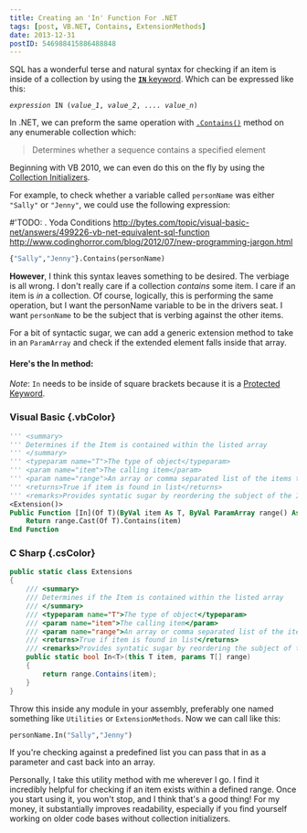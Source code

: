```yaml
---
title: Creating an 'In' Function For .NET
tags: [post, VB.NET, Contains, ExtensionMethods]
date: 2013-12-31
postID: 546988415886488848
---
```


SQL has a wonderful terse and natural syntax for checking if an item is inside of a collection by using the [**`IN`** keyword][SQL IN].  Which can be expressed like this:

<pre class="prettyprint"><code class="SQL"><i>expression</i> IN (<i>value_1</i>, <i>value_2</i>, <i>.... value_n</i>)
</code></pre>

In .NET, we can preform the same operation with [`.Contains()`][Contains] method on any enumerable collection which:

> Determines whether a sequence contains a specified element 

Beginning with VB 2010, we can even do this on the fly by using the [Collection Initializers][Collection Initializer].

For example, to check whether a variable called `personName` was either `"Sally"` or `"Jenny"`, we could use the following expression:

#'TODO: . Yoda Conditions
http://bytes.com/topic/visual-basic-net/answers/499226-vb-net-equivalent-sql-function
http://www.codinghorror.com/blog/2012/07/new-programming-jargon.html

```vb
{"Sally","Jenny"}.Contains(personName)
```

**However**, I think this syntax leaves something to be desired.  The verbiage is all wrong.  I don't really care if a collection *contains* some item.  I care if an item is *in* a collection.  Of course, logically, this is performing the same operation, but I want the personName variable to be in the drivers seat.  I want `personName` to be the subject that is verbing against the other items.  

For a bit of syntactic sugar, we can add a generic extension method to take in an `ParamArray` and check if the extended element falls inside that array.

#### Here's the **In** method:
*Note*: `In` needs to be inside of square brackets because it is a [Protected Keyword][Protected Keyword].

### Visual Basic {.vbColor}

```vb
''' <summary>
''' Determines if the Item is contained within the listed array
''' </summary>
''' <typeparam name="T">The type of object</typeparam>
''' <param name="item">The calling item</param>
''' <param name="range">An array or comma separated list of the items to check against the calling</param>
''' <returns>True if item is found in list</returns>
''' <remarks>Provides syntatic sugar by reordering the subject of the IEnumerable.Contains method</remarks>
<Extension()>
Public Function [In](Of T)(ByVal item As T, ByVal ParamArray range() As T) As Boolean
    Return range.Cast(Of T).Contains(item)
End Function
```

### C Sharp {.csColor}

```cs
public static class Extensions
{
    /// <summary>
    /// Determines if the Item is contained within the listed array
    /// </summary>
    /// <typeparam name="T">The type of object</typeparam>
    /// <param name="item">The calling item</param>
    /// <param name="range">An array or comma separated list of the items to check against the calling</param>
    /// <returns>True if item is found in list</returns>
    /// <remarks>Provides syntatic sugar by reordering the subject of the IEnumerable.Contains method</remarks>
    public static bool In<T>(this T item, params T[] range)
    {
        return range.Contains(item);
    }
}
```

Throw this inside any module in your assembly, preferably one named something like `Utilities` or `ExtensionMethods`.  Now we can call like this:

```vb
personName.In("Sally","Jenny")
```

If you're checking against a predefined list you can pass that in as a parameter and cast back into an array.

Personally, I take this utility method with me wherever I go.  I find it incredibly helpful for checking if an item exists within a defined range.  Once you start using it, you won't stop, and I think that's a good thing!  For my money, it substantially improves readability, especially if you find yourself working on older code bases without collection initializers.

[SQL IN]: http://technet.microsoft.com/en-us/library/ms177682.aspx
[Contains]: http://msdn.microsoft.com/en-us/library/system.linq.enumerable.contains.aspx
[Collection Initializer]: http://msdn.microsoft.com/en-us/library/dd293617(v=VS.100).aspx
[Protected Keyword]: http://msdn.microsoft.com/en-us/library/ksh7h19t(v=vs.90).aspx
